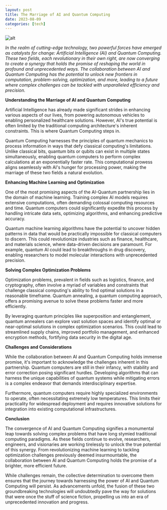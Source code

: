 ```yaml
---
layout: post
title: The Marriage of AI and Quantum Computing
date: 2023-08-09
categories: [tech]
---
```



![alt](https://picsum.photos/seed/The-Marriage-of-AI-and-Quantum-Computing/800/300)


*In the realm of cutting-edge technology, two powerful forces have emerged as catalysts for change: Artificial Intelligence (AI) and Quantum Computing. These two fields, each revolutionary in their own right, are now converging to create a synergy that holds the promise of reshaping the world in profound and unprecedented ways. The collaboration between AI and Quantum Computing has the potential to unlock new frontiers in computation, problem-solving, optimization, and more, leading to a future where complex challenges can be tackled with unparalleled efficiency and precision.*

**Understanding the Marriage of AI and Quantum Computing**

Artificial Intelligence has already made significant strides in enhancing various aspects of our lives, from powering autonomous vehicles to enabling personalized healthcare solutions. However, AI's true potential is often limited by the traditional computing architecture's inherent constraints. This is where Quantum Computing steps in.

Quantum Computing harnesses the principles of quantum mechanics to process information in ways that defy classical computing's limitations. Unlike classical bits, quantum bits or qubits can exist in multiple states simultaneously, enabling quantum computers to perform complex calculations at an exponentially faster rate. This computational prowess aligns seamlessly with AI's hunger for processing power, making the marriage of these two fields a natural evolution.

**Enhancing Machine Learning and Optimization**

One of the most promising aspects of the AI-Quantum partnership lies in the domain of machine learning. Training complex AI models requires extensive computations, often demanding colossal computing resources and time. Quantum computers could significantly expedite this process by handling intricate data sets, optimizing algorithms, and enhancing predictive accuracy.

Quantum machine learning algorithms have the potential to uncover hidden patterns in data that would be practically impossible for classical computers to discern. This could revolutionize industries such as finance, healthcare, and materials science, where data-driven decisions are paramount. For example, quantum AI could lead to breakthroughs in drug discovery, enabling researchers to model molecular interactions with unprecedented precision.


**Solving Complex Optimization Problems**

Optimization problems, prevalent in fields such as logistics, finance, and cryptography, often involve a myriad of variables and constraints that challenge classical computing's ability to find optimal solutions in a reasonable timeframe. Quantum annealing, a quantum computing approach, offers a promising avenue to solve these problems faster and more efficiently.

By leveraging quantum principles like superposition and entanglement, quantum annealers can explore vast solution spaces and identify optimal or near-optimal solutions in complex optimization scenarios. This could lead to streamlined supply chains, improved portfolio management, and enhanced encryption methods, fortifying data security in the digital age.

**Challenges and Considerations**

While the collaboration between AI and Quantum Computing holds immense promise, it's important to acknowledge the challenges inherent in this partnership. Quantum computers are still in their infancy, with stability and error correction posing significant hurdles. Developing algorithms that can harness the unique capabilities of quantum systems while mitigating errors is a complex endeavor that demands interdisciplinary expertise.

Furthermore, quantum computers require highly specialized environments to operate, often necessitating extremely low temperatures. This limits their practicality for widespread deployment and requires innovative solutions for integration into existing computational infrastructures.

**Conclusion**

The convergence of AI and Quantum Computing signifies a monumental leap towards solving complex problems that have long stymied traditional computing paradigms. As these fields continue to evolve, researchers, engineers, and visionaries are working tirelessly to unlock the true potential of this synergy. From revolutionizing machine learning to tackling optimization challenges previously deemed insurmountable, the collaboration between AI and Quantum Computing holds the promise of a brighter, more efficient future.

While challenges remain, the collective determination to overcome them ensures that the journey towards harnessing the power of AI and Quantum Computing will persist. As advancements unfold, the fusion of these two groundbreaking technologies will undoubtedly pave the way for solutions that were once the stuff of science fiction, propelling us into an era of unprecedented innovation and progress.